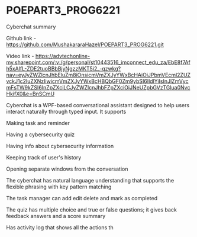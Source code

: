 # POEPART3_PROG6221
Cyberchat summary  
 

Github link - https://github.com/MushakararaHazel/POEPART3_PROG6221.git 

Video link - https://advtechonline-my.sharepoint.com/:v:/g/personal/st10443516_imconnect_edu_za/EbE8f7Afh5xAlfL-ZDE2tuoBBbBjyNgzzMKT5i2_-qzwkg?nav=eyJyZWZlcnJhbEluZm8iOnsicmVmZXJyYWxBcHAiOiJPbmVEcml2ZUZvckJ1c2luZXNzIiwicmVmZXJyYWxBcHBQbGF0Zm9ybSI6IldlYiIsInJlZmVycmFsTW9kZSI6InZpZXciLCJyZWZlcnJhbFZpZXciOiJNeUZpbGVzTGlua0NvcHkifX0&e=BnSCmU


Cyberchat is a WPF-based conversational assistant designed to help users interact naturally through typed input. It supports 

Making task and reminder 

Having a cybersecurity quiz 

Having info about cybersecurity information  

Keeping track of user's history  

Opening separate windows from the conversation  

 

The cyberchat has natural language understanding that supports the flexible phrasing with key pattern matching  

The task manager can add edit delete and mark as completed  

The quiz has multiple choice and true or false questions; it gives back feedback answers and a score summary 

Has activity log that shows all the actions th
